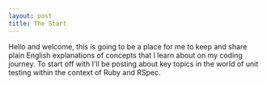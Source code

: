 ```yaml
---
layout: post
title: The Start
---
```


Hello and welcome, this is going to be a place for me to keep and share plain English explanations of concepts that I learn about on my coding journey. To start off with I'll be posting about key topics in the world of unit testing within the context of Ruby and RSpec.
